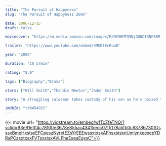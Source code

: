 ```yaml
---
title: "The Pursuit of Happyness"
slug: "The Pursuit of Happyness 2006"

date: 2006-12-15
draft: false

moviecover: "https://m.media-amazon.com/images/M/MV5BMTQ5NjQ0NDI3NF5BMl5BanBnXkFtZTcwNDI0MjEzMw@@._V1_UX182_CR0,0,182,268_AL_.jpg"

trailer: "https://www.youtube.com/embed/DMOBlEcRuw8"

year: "2006"

duration: "1h 57min"

rating: "8.0"

tags: ["Biography","Drama"]

stars: ["Will Smith","Thandie Newton","Jaden Smith"]

story: "A struggling salesman takes custody of his son as he's poised to begin a life-changing professional career."

imdbId: "tt0454921"
---
```


{{< movie url= "https://vidstream.to/embed/wfTcZfeTNQ/?vclid=93e91e3f4c78f00e3678e855ac43415edc07f5178a5fb0c83786730fOsssxBmeHxstsxEFCpeszNyretEZsYrEEEwssxtxsxAFhsxstsxnUmlynkeexepYDRsPCzsxtxsxFVTsxstsxAVLFheEseaEgxsC">}}
